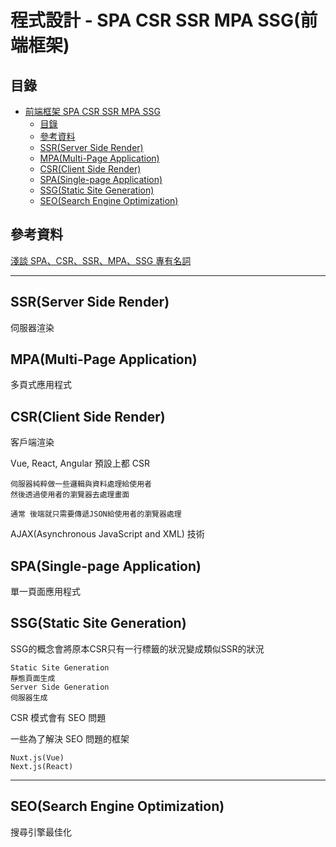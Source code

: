 # 程式設計 - SPA CSR SSR MPA SSG(前端框架)

## 目錄

- [前端框架 SPA CSR SSR MPA SSG](#前端框架-spa-csr-ssr-mpa-ssg)
	- [目錄](#目錄)
	- [參考資料](#參考資料)
	- [SSR(Server Side Render)](#ssrserver-side-render)
	- [MPA(Multi-Page Application)](#mpamulti-page-application)
	- [CSR(Client Side Render)](#csrclient-side-render)
	- [SPA(Single-page Application)](#spasingle-page-application)
	- [SSG(Static Site Generation)](#ssgstatic-site-generation)
	- [SEO(Search Engine Optimization)](#seosearch-engine-optimization)

## 參考資料

[淺談 SPA、CSR、SSR、MPA、SSG 專有名詞](https://israynotarray.com/other/20210529/2519649612/)

---

## SSR(Server Side Render)

伺服器渲染

## MPA(Multi-Page Application)

多頁式應用程式

## CSR(Client Side Render)

客戶端渲染

Vue, React, Angular 預設上都 CSR

```
伺服器純粹做一些邏輯與資料處理給使用者
然後透過使用者的瀏覽器去處理畫面

通常 後端就只需要傳遞JSON給使用者的瀏覽器處理
```

AJAX(Asynchronous JavaScript and XML) 技術

## SPA(Single-page Application)

單一頁面應用程式

## SSG(Static Site Generation)

SSG的概念會將原本CSR只有一行標籤的狀況變成類似SSR的狀況

```
Static Site Generation
靜態頁面生成
Server Side Generation
伺服器生成
```

CSR 模式會有 SEO 問題

一些為了解決 SEO 問題的框架

```
Nuxt.js(Vue)
Next.js(React)
```

---
## SEO(Search Engine Optimization)

搜尋引擎最佳化